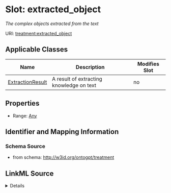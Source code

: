

# Slot: extracted_object


_The complex objects extracted from the text_



URI: [treatment:extracted_object](http://w3id.org/ontogpt/treatments/extracted_object)



<!-- no inheritance hierarchy -->





## Applicable Classes

| Name | Description | Modifies Slot |
| --- | --- | --- |
| [ExtractionResult](ExtractionResult.md) | A result of extracting knowledge on text |  no  |







## Properties

* Range: [Any](Any.md)





## Identifier and Mapping Information







### Schema Source


* from schema: http://w3id.org/ontogpt/treatment




## LinkML Source

<details>
```yaml
name: extracted_object
description: The complex objects extracted from the text
from_schema: http://w3id.org/ontogpt/treatment
rank: 1000
alias: extracted_object
owner: ExtractionResult
domain_of:
- ExtractionResult
range: Any
inlined: true

```
</details>